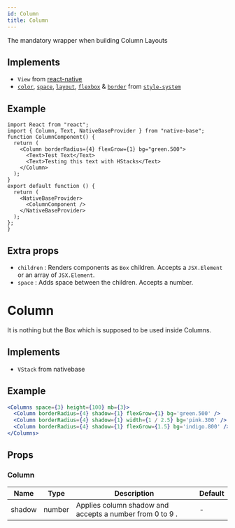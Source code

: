 ```yaml
---
id: Column
title: Column
---
```


The mandatory wrapper when building Column Layouts

## Implements

- `View` from [react-native](https://reactnative.dev/docs/view)
- [`color`](https://styled-system.com/api/#color), [`space`](https://styled-system.com/api/#space), [`layout`](https://styled-system.com/api/#layout), [`flexbox`](https://styled-system.com/api/#flexbox) & [`border`](https://styled-system.com/api/#border) from [`style-system`](https://styled-system.com/api/)

## Example

```SnackPlayer name=Columns%20Example
import React from "react";
import { Column, Text, NativeBaseProvider } from "native-base";
function ColumnComponent() {
  return (
    <Column borderRadius={4} flexGrow={1} bg="green.500">
      <Text>Test Text</Text>
      <Text>Testing this text with HStacks</Text>
    </Column>
  );
}
export default function () {
  return (
    <NativeBaseProvider>
      <ColumnComponent />
    </NativeBaseProvider>
  );
};
}
```

## Extra props

- `children` : Renders components as `Box` children. Accepts a `JSX.Element` or an array of `JSX.Element`.
- `space` : Adds space between the children. Accepts a number.

# Column

It is nothing but the Box which is supposed to be used inside Columns.

## Implements

- `VStack` from nativebase

## Example

```jsx
<Columns space={3} height={100} mb={3}>
  <Column borderRadius={4} shadow={1} flexGrow={1} bg='green.500' />
  <Column borderRadius={4} shadow={1} width={1 / 2.5} bg='pink.300' />
  <Column borderRadius={4} shadow={1} flexGrow={1.5} bg='indigo.800' />
</Columns>
```

## Props

### Column

| Name   | Type   | Description                                              | Default |
| ------ | ------ | -------------------------------------------------------- | ------- |
| shadow | number | Applies column shadow and accepts a number from 0 to 9 . | -       |
